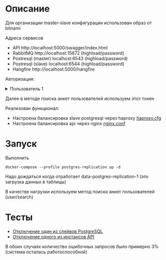 # Описание

Для организации master-slave конфигурации использован образ от bitnami

Адреса сервисов
  
- API http://localhost:5000/swagger/index.html
- RabbitMQ http://localhost:15672  (highload/password)
- Postresql (master) localhost:6543  (highload/password)
- Postresql (slave) localhost:6544  (highload/password)
- Hangfire http://localhost:5000/hangfire

Авторизация:
<details>
<summary>Пользователь 1</summary>
<code>curl -X 'POST' \
  'http://localhost:5000/login' \
  -H 'accept: text/plain' \
  -H 'Content-Type: application/json-patch+json' \
  -d '{
  "id": "00001c75-ea07-4a8b-b9a7-fa4814a5f4e3",
  "password": "string"
}'</code>
</details>

Далее в методе поиска анкет пользователей используем этот токен

Реализован функционал:

- Настроена балансировка slave postgresql через haproxy [haproxy.cfg](../../docker/simple-replication/haproxy.cfg)
- Настроена балансировка api через nginx [nginx.conf](../../docker/simple-replication/nginx.conf)

# Запуск
Выполнить

<code>docker-compose --profile postgres-replication up -d</code>

Надо дождаться когда отработает data-postgres-replication-1 (это загрузка данных в таблицы)

В качестве нагрузки используем метод поиска анкет пользователей (user/search)

# Тесты

- [Отключение один из слейвов PostgreSQL](https://kostaspro.github.io/otus-highload/homeworks/27/kill-postgresql/report/index.html)
- [Отключение одного из инстансов API](https://kostaspro.github.io/otus-highload/homeworks/27/kill-api/report/index.html)

В обоих случаях количество ошибочных запросов было примерно 3% (система осталась работоспособной)
